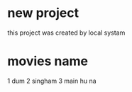 # new project
this project was created by local systam


# movies name
  
  1 dum 
  2 singham
  3 main hu na
  
